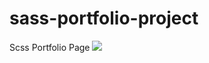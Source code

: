 # sass-portfolio-project
Scss Portfolio Page
![](https://github.com/UgurcanSARICI/sass-portfolio-project/blob/master/Sass-Portfolio-Project.gif)
